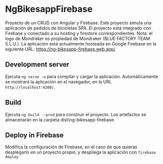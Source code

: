 # NgBikesappFirebase

Proyecto de un CRUD con Angular y Firebase. Este proyecto simula una aplicación de pedidos de bicicletas SPA. El proyecto está integrado con Firebase y conectado a su hosting y firestore correspondientes. Nota: el logo de Mondraker es propiedad de Mondraker (BLUE FACTORY TEAM S.L.U.). La aplicación está actualmente hosteada en Google Firebase en la siguiente URL: https://ng-bikesapp-firebase.web.app/

## Development server

Ejecuta `ng serve -o` para compilar y cargar la aplicación. Automáticamente se mostrará la aplicación en el navegador, en la URL `http://localhost:4200/`.

## Build

Ejecuta `ng build --prod` para construir el proyecto. Los artefactos se almacenarán en la carpeta dist\ng-bikesapp-firebase.

## Deploy in Firebase

Modifica la configuración de Firebase, en el caso de que quieras desplegarlo en un proyecto propio, y despliega la aplicación con `firebase deploy`
